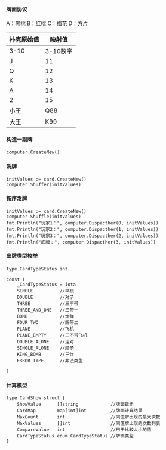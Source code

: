 #### 牌面协议
A：黑桃 B：红桃 C：梅花 D：方片

|扑克原始值|映射值|
|----|----|
|3-10|3-10数字|
|J|11|
|Q|12|
|K|13|
|A|14|
|2|15|
|小王|Q88|
|大王|K99|

#### 构造一副牌
```
computer.CreateNew()
```
#### 洗牌
```
initValues := card.CreateNew()
computer.Shuffer(initValues)
```
#### 按序发牌
```
initValues := card.CreateNew()
computer.Shuffle(initValues)
fmt.Println("玩家1：", computer.Dispacther(0, initValues))
fmt.Println("玩家2：", computer.Dispacther(1, initValues))
fmt.Println("玩家3：", computer.Dispacther(2, initValues))
fmt.Println("底牌：", computer.Dispacther(3, initValues))
```

#### 出牌类型枚举
```
type CardTypeStatus int

const (
    _CardTypeStatus = iota
    SINGLE          //单根
    DOUBLE          //对子
    THREE           //三不带
    THREE_AND_ONE   //三带一
    BOMB            //炸弹
    FOUR_TWO        //四带二
    PLANE           //飞机
    PLANE_EMPTY     //三不带飞机
    DOUBLE_ALONE    //连对
    SINGLE_ALONE    //顺子
    KING_BOMB       //王炸
    ERROR_TYPE      //非法类型

)
```
#### 计算模型
```
type CardShow struct {
    ShowValue      []string            //牌面数组
    CardMap        map[int]int         //牌面计算结果
    MaxCount       int                 //同值牌出现的最大次数
    MaxValues      []int               //同值牌出现的次数列表
    CompareValue   int                 //用于比较大小的值
    CardTypeStatus enum.CardTypeStatus //牌面类型
}

```
